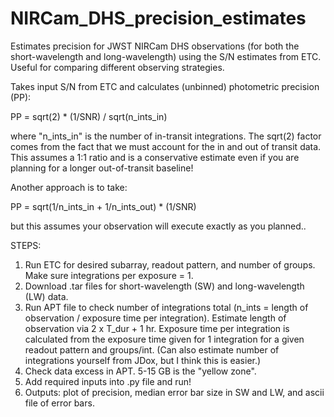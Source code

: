 # NIRCam_DHS_precision_estimates
Estimates precision for JWST NIRCam DHS observations (for both the short-wavelength and long-wavelength) using the S/N estimates from ETC.
Useful for comparing different observing strategies. 

Takes input S/N from ETC and calculates (unbinned) photometric precision (PP):

PP = sqrt(2) * (1/SNR) / sqrt(n_ints_in)

where "n_ints_in" is the number of in-transit integrations. The sqrt(2) factor comes from the fact that we must account for the in and
out of transit data. This assumes a 1:1 ratio and is a conservative estimate even if you are planning for a longer out-of-transit baseline!

Another approach is to take: 

PP = sqrt(1/n_ints_in + 1/n_ints_out) * (1/SNR)

but this assumes your observation will execute exactly as you planned.. 

STEPS:

1. Run ETC for desired subarray, readout pattern, and number of groups.  Make sure integrations per exposure = 1. 
2. Download .tar files for short-wavelength (SW) and long-wavelength (LW) data. 
3. Run APT file to check number of integrations total (n_ints = length of observation / exposure time per integration). Estimate length of 
    observation via 2 x T_dur + 1 hr. Exposure time per integration is calculated from the exposure time given for 1 integration for a 
    given readout pattern and groups/int. (Can also estimate number of integrations yourself from JDox, but I think this is easier.)
4. Check data excess in APT. 5-15 GB is the "yellow zone". 
5. Add required inputs into .py file and run!
6. Outputs: plot of precision, median error bar size in SW and LW, and ascii file of error bars.  
